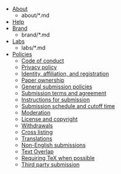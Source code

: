 * [About](about/index.md)
    - about/*.md
* [Help](help/)
* [Brand](brand/index.md)
    - brand/*.md
* [Labs](labs/index.md)
    - labs/*.md
* [Policies](help/policies/index.md)
     * [Code of conduct](/help/policies/code_of_conduct.md)
     * [Privacy policy](/help/policies/privacy_policy.md)
     * [Identity, affiliation, and registration](/help/registerhelp.md)
     * [Paper ownership](/help/authority.md)
     * [General submission policies](/help/submit.md)
     * [Submission terms and agreement](/help/policies/submission_agreement.md)
     * [Instructions for submission](/help/policies/instructions_for_submission.md)
     * [Submission schedule and cutoff time](/help/availability.md)
     * [Moderation](/help/moderation.md)
     * [License and copyright](/help/license.md)
     * [Withdrawals](/help/withdraw.md)
     * [Cross listing](/help/cross.md)
     * [Translations](/help/translations.md)
     * [Non-English submissions](/help/faq/multilang.md)
     * [Text Overlap](/help/overlap.md)
     * [Requiring TeX when possible](/help/faq/whytex.md)
     * [Third party submission](/help/third_party_submission.md)
